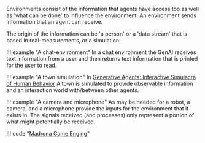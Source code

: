 Environments consist of the information that agents have access too as well as 'what can be done' to influence the environment. An environment sends information that an agent can receive.

The origin of the information can be 'a person' or a 'data stream' that is based in real-measurements, or a simulation.

!!! example "A chat-environment"
    In a chat environment the GenAI receives text information from a user and then returns text information that is printed for the user to read.

!!! example "A town simulation"
    In [Generative Agents: Interactive Simulacra of Human Behavior](https://arxiv.org/pdf/2304.03442.pdf) A town is simulated to provide observable information and an interaction world with/between other agents.

!!! example "A camera and microphone"
    As may be needed for a robot, a camera, and a microphone provide the inputs for the environment that it exists in. The signals received (and processes) only represent a portion of what might potentially be received.

!!! code "[Madrona Game Enging](https://madrona-engine.github.io/)"
